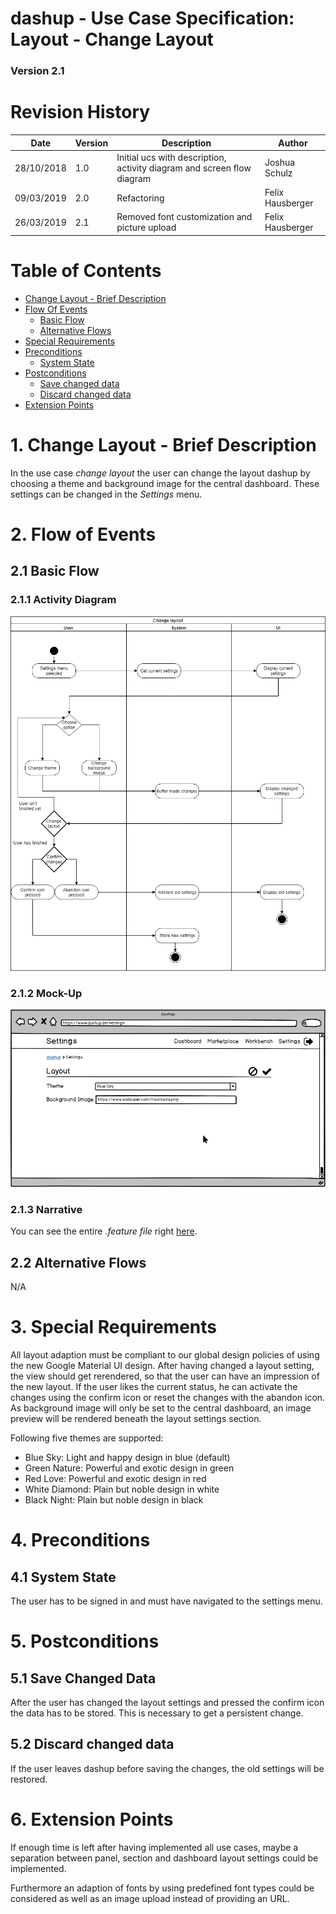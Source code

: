 dashup - Use Case Specification: Layout - Change Layout
============================================
### Version 2.1

# Revision History

| Date       | Version | Description                                                            | Author           |
|------------|---------|------------------------------------------------------------------------|------------------|
| 28/10/2018 | 1.0     | Initial ucs with description, activity diagram and screen flow diagram | Joshua Schulz    |
| 09/03/2019 | 2.0     | Refactoring                                                            | Felix Hausberger |
| 26/03/2019 | 2.1     | Removed font customization and picture upload                          | Felix Hausberger |

# Table of Contents

- [Change Layout - Brief Description](#1-change-layout---brief-description) 
- [Flow Of Events](#2-flow-of-events)
    - [Basic Flow](#21-basic-flow)
    - [Alternative Flows](#22-alternative-flows)
- [Special Requirements](#3-special-requirements)
- [Preconditions](#4-preconditions)
    - [System State](#41-system-state)
- [Postconditions](#5-postconditions) 
    - [Save changed data](#51-save-changed-data)
    - [Discard changed data](#52-discard-changed-data)
- [Extension Points](#6-extension-points)
 
# 1. Change Layout - Brief Description
In the use case _change layout_ the user can change the layout dashup by choosing a theme and background image for the 
central dashboard. These settings can be changed in the <i>Settings</i> menu.  

# 2. Flow of Events

## 2.1 Basic Flow

### 2.1.1 Activity Diagram
<img src="./activity_diagrams/change_layout.png" alt="activity diagram" />

### 2.1.2 Mock-Up
<img src="./mockups/layout_settings.png" alt="layout settings" />
<br />

### 2.1.3 Narrative
You can see the entire _.feature file_ right <a href="./narratives/change_layout.feature">here</a>.

## 2.2 Alternative Flows
N/A

# 3. Special Requirements
All layout adaption must be compliant to our global design policies of using the new Google Material UI design. After 
having changed a layout setting, the view should get rerendered, so that the user can have an impression of the new 
layout. If the user likes the current status, he can activate the changes using the confirm icon or reset the changes 
with the abandon icon. As background image will only be set to the central dashboard, an image preview will be rendered 
beneath the layout settings section.

Following five themes are supported:
- Blue Sky: Light and happy design in blue (default)
- Green Nature: Powerful and exotic design in green
- Red Love: Powerful and exotic design in red
- White Diamond: Plain but noble design in white
- Black Night: Plain but noble design in black

# 4. Preconditions

## 4.1 System State
The user has to be signed in and must have navigated to the settings menu.

#  5. Postconditions

## 5.1 Save Changed Data
After the user has changed the layout settings and pressed the confirm icon the data has to be stored. This is necessary
to get a persistent change.

## 5.2 Discard changed data
If the user leaves dashup before saving the changes, the old settings will be restored.

#  6. Extension Points
If enough time is left after having implemented all use cases, maybe a separation between panel, section and dashboard 
layout settings could be implemented. 

Furthermore an adaption of fonts by using predefined font types could be considered as well as an image upload instead 
of providing an URL.